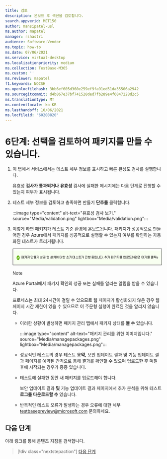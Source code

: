 ```yaml
---
title: 검토
description: 온보드 후 섹션을 검토합니다.
search.appverid: MET150
author: mansipatel-usl
ms.author: mapatel
manager: rshastri
audience: Software-Vendor
ms.topic: how-to
ms.date: 07/06/2021
ms.service: virtual-desktop
ms.localizationpriority: medium
ms.collection: TestBase-M365
ms.custom: ''
ms.reviewer: mapatel
f1.keywords: NOCSH
ms.openlocfilehash: 3bb6ef605d360e259ef9fa91ed51da35506a2942
ms.sourcegitcommit: d4b867e37bf741528ded7fb289e4f6847228d2c5
ms.translationtype: MT
ms.contentlocale: ko-KR
ms.lasthandoff: 10/06/2021
ms.locfileid: "60208820"
---
```

# <a name="step-6-review-your-selections-to-create-your-package"></a>6단계: 선택을 검토하여 패키지를 만들 수 있습니다.

1. 이 탭에서 서비스에서는 테스트 세부 정보를 표시하고 빠른 완성도 검사를 실행합니다.

    유효성 **검사가 통과되거나** **유효성** 검사에 실패한 메시지에는 다음 단계로 진행할 수 있는지 여부가 표시됩니다.

2. 테스트 세부 정보를 검토하고 충족하면 만들기 **단추를** 클릭합니다.

    :::image type="content" alt-text="유효성 검사 보기." source="Media/validation.png" lightbox="Media/validation.png":::

3. 이렇게 하면 패키지가 테스트 기준 환경에 온보드됩니다. 패키지가 성공적으로 만들어진 경우 Azure에서 패키지를 성공적으로 실행할 수 있는지 여부를 확인하는 자동화된 테스트가 트리거됩니다.

    ![성공한 결과입니다.](Media/successful.png)

    > [!NOTE]
    > Azure Portal에서 패키지 확인의 성공 또는 실패를 알리는 알림을 받을 수 있습니다.
    >
    > 프로세스는 최대 24시간이 걸릴 수 있으므로 웹 페이지가 활성화되지 않은 경우 웹 페이지 시간 제한이 있을 수 있으므로 이 주문형 실행이 완료된 것을 알리지 않습니다.

    - 이러한 상황이 발생하면 패키지 관리 탭에서 패키지 상태를 **볼 수** 있습니다.

      :::image type="content" alt-text="패키지 관리를 위한 이미지입니다." source="Media/managepackages.png" lightbox="Media/managepackages.png":::

    - 성공적인 테스트의 경우 테스트 **요약,** 보안 업데이트  결과 및  기능 업데이트 결과 페이지를 예약된 간격으로 통해 결과를 확인할 수 있으며 업로드한 후 며칠 후에 시작되는 경우가 종종 있습니다.
  
    - 테스트에 실패한 동안 새 패키지를 업로드해야 합니다. 

      보안 업데이트 결과 **및** 기능 업데이트  결과 페이지에서 추가 분석을 위해 테스트 **로그를 다운로드할 수** 있습니다.

    - 반복적인 테스트 오류가 발생하는 경우 오류에 대한 세부 testbasepreview@microsoft.com 문의하세요.

## <a name="next-steps"></a>다음 단계

아래 링크를 통해 콘텐츠 지침을 검색합니다.

> [!div class="nextstepaction"]
> [다음 단계](contentguideline.md)
